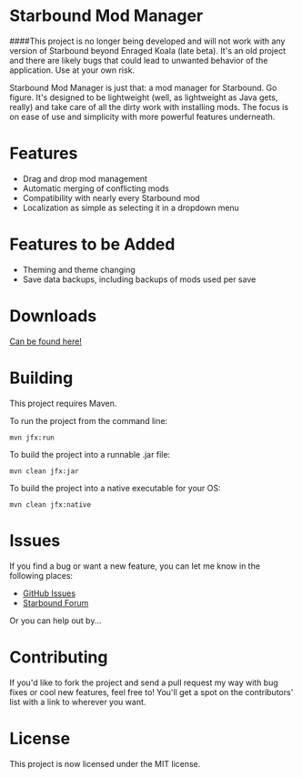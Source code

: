 Starbound Mod Manager
=====================

####This project is no longer being developed and will not work with any version of Starbound beyond Enraged Koala (late beta). It's an old project and there are likely bugs that could lead to unwanted behavior of the application. Use at your own risk.

Starbound Mod Manager is just that: a mod manager for Starbound. Go figure.
It's designed to be lightweight (well, as lightweight as Java gets, really) and take care of all the dirty work with installing mods.
The focus is on ease of use and simplicity with more powerful features underneath.


Features
========

* Drag and drop mod management
* Automatic merging of conflicting mods
* Compatibility with nearly every Starbound mod
* Localization as simple as selecting it in a dropdown menu


Features to be Added
====================

* Theming and theme changing
* Save data backups, including backups of mods used per save


Downloads
=========

[Can be found here!](http://krazythefox.github.io/Starbound-Mod-Manager)


Building
========

This project requires Maven.

To run the project from the command line:

	mvn jfx:run

To build the project into a runnable .jar file:

	mvn clean jfx:jar

To build the project into a native executable for your OS:

	mvn clean jfx:native


Issues
======

If you find a bug or want a new feature, you can let me know in the following places:
* [GitHub Issues](https://github.com/KrazyTheFox/Starbound-Mod-Manager/issues)
* [Starbound Forum](http://community.playstarbound.com/index.php?threads/starbound-mod-manager.51639/)

Or you can help out by...


Contributing
============

If you'd like to fork the project and send a pull request my way with bug fixes or cool new features, feel free to! You'll get a spot on the contributors' list with a link to wherever you want.

# License

This project is now licensed under the MIT license.
